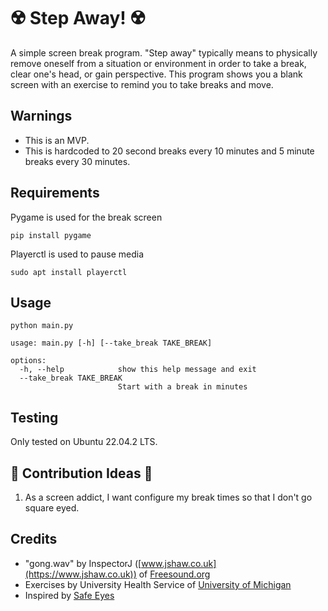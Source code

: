 # :radioactive: Step Away! :radioactive:
A simple screen break program. "Step away" typically means to physically remove oneself from a situation or environment in order to take a break, clear one's head, or gain perspective. This program shows you a blank screen with an exercise to remind you to take breaks and move.

## Warnings
- This is an MVP.
- This is hardcoded to 20 second breaks every 10 minutes and 5 minute breaks every 30 minutes.

## Requirements
Pygame is used for the break screen

`pip install pygame`

Playerctl is used to pause media

`sudo apt install playerctl`

## Usage
`python main.py`

```
usage: main.py [-h] [--take_break TAKE_BREAK]

options:
  -h, --help            show this help message and exit
  --take_break TAKE_BREAK
                        Start with a break in minutes
```

## Testing
Only tested on Ubuntu 22.04.2 LTS.

## :exploding_head: Contribution Ideas :exploding_head:
1. As a screen addict, I want configure my break times so that I don't go square eyed.

## Credits
- "gong.wav" by InspectorJ ([www.jshaw.co.uk](https://www.jshaw.co.uk)) of [Freesound.org](http://freesound.org/)
- Exercises by University Health Service of [University of Michigan](https://uhs.umich.edu/computerergonomics)
- Inspired by [Safe Eyes](https://github.com/slgobinath/SafeEyes)